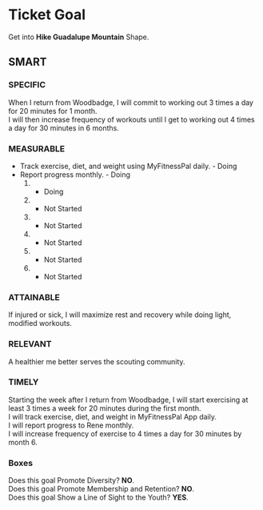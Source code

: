 # Ticket Goal #

Get into **Hike Guadalupe Mountain** Shape.

## SMART ##

### SPECIFIC ###

When I return from Woodbadge, I will commit to working out 3 times a day for 20 minutes for 1 month.  
I will then increase frequency of workouts until I get to working out 4 times a day for 30 minutes in 6 months.

### MEASURABLE ###

- Track exercise, diet, and weight using MyFitnessPal daily. - Doing 
- Report progress monthly. - Doing
  1. - Doing 
  2. - Not Started
  3. - Not Started
  4. - Not Started
  5. - Not Started
  6. - Not Started

### ATTAINABLE ###

If injured or sick, I will maximize rest and recovery while doing light, modified workouts.

### RELEVANT ###

A healthier me better serves the scouting community.

### TIMELY ###

Starting the week after I return from Woodbadge, I will start exercising at least 3 times a week for 20 minutes during the first month.  
I will track exercise, diet, and weight in MyFitnessPal App daily.  
I will report progress to Rene monthly.  
I will increase frequency of exercise to 4 times a day for 30 minutes by month 6.

### Boxes ###

Does this goal Promote Diversity? **NO**.  
Does this goal Promote Membership and Retention? **NO**.  
Does this goal Show a Line of Sight to the Youth? **YES**.
